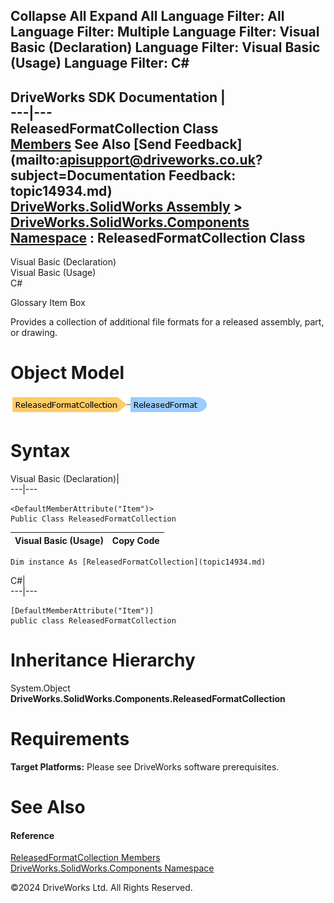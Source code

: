        

 Collapse All Expand All  Language Filter: All  Language Filter: Multiple  Language Filter: Visual Basic (Declaration) Language Filter: Visual Basic (Usage) Language Filter: C#  
---  
DriveWorks SDK Documentation  |   
---|---  
ReleasedFormatCollection Class   
[Members](topic14935.md) See Also [Send Feedback](mailto:apisupport@driveworks.co.uk?subject=Documentation Feedback: topic14934.md)  
[DriveWorks.SolidWorks Assembly](topic13342.md) > [DriveWorks.SolidWorks.Components Namespace](topic13925.md) : ReleasedFormatCollection Class  
---  
  
Visual Basic (Declaration)    
Visual Basic (Usage)    
C# 

Glossary Item Box

Provides a collection of additional file formats for a released assembly, part, or drawing. 

# Object Model

![](dotnetdiagramimages/image848.png)

# Syntax

Visual Basic (Declaration)|   
---|---  
      
    
    <DefaultMemberAttribute("Item")>
    Public Class ReleasedFormatCollection   
  
Visual Basic (Usage)| Copy Code  
---|---  
      
    
    Dim instance As [ReleasedFormatCollection](topic14934.md)  
  
C#|   
---|---  
      
    
    [DefaultMemberAttribute("Item")]
    public class ReleasedFormatCollection   
  
# Inheritance Hierarchy

System.Object  
**DriveWorks.SolidWorks.Components.ReleasedFormatCollection**  


# Requirements

**Target Platforms:** Please see DriveWorks software prerequisites.

# See Also

#### Reference

[ReleasedFormatCollection Members](topic14935.md)   
[DriveWorks.SolidWorks.Components Namespace](topic13925.md)

©2024 DriveWorks Ltd. All Rights Reserved.
